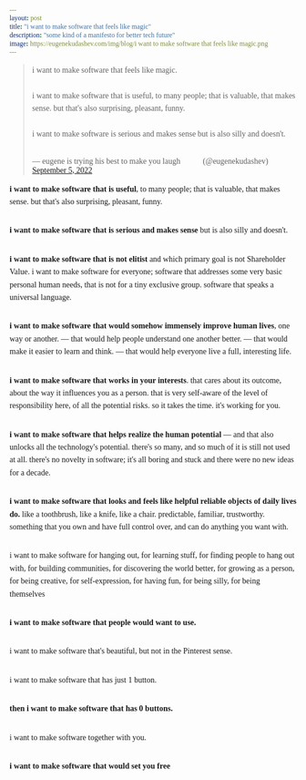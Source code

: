 ```yaml
---
layout: post
title: "i want to make software that feels like magic"
description: "some kind of a manifesto for better tech future"
image: https://eugenekudashev.com/img/blog/i want to make software that feels like magic.png
---
```


<style>
* { font-family: Times New Roman, Times, sans-serif; }
.post-title { font-size: 200%; }
article { font-size: 200%; }
p { line-height: 1.6; margin-bottom: 2em; }
h1 { margin-bottom: 0.5em !important; }
</style>

<blockquote class="twitter-tweet"><p lang="en" dir="ltr">i want to make software that feels like magic. <br><br>i want to make software that is useful, to many people; that is valuable, that makes sense. but that&#39;s also surprising, pleasant, funny.<br><br>i want to make software is serious and makes sense but is also silly and doesn&#39;t.</p>&mdash; eugene is trying his best to make you laugh 🥲🥲🥲 (@eugenekudashev) <a href="https://twitter.com/eugenekudashev/status/1566882267825426433?ref_src=twsrc%5Etfw">September 5, 2022</a></blockquote> <script async src="https://platform.twitter.com/widgets.js" charset="utf-8"></script> 


**i want to make software that is useful**, to many people; that is valuable, that makes sense. but that's also surprising, pleasant, funny.

**i want to make software that is serious and makes sense** but is also silly and doesn't.

**i want to make software that is not elitist** and which primary goal is not Shareholder Value. i want to make software for everyone; software that addresses some very basic personal human needs, that is not for a tiny exclusive group. software that speaks a universal language.

**i want to make software that would somehow immensely improve human lives**, one way or another. — that would help people understand one another better. — that would make it easier to learn and think. — that would help everyone live a full, interesting life.

**i want to make software that works in your interests**. that cares about its outcome, about the way it influences you as a person. that is very self-aware of the level of responsibility here, of all the potential risks. so it takes the time. it's working for you.

**i want to make software that helps realize the human potential** — and that also unlocks all the technology's potential. there's so many, and so much of it is still not used at all. there's no novelty in software; it's all boring and stuck and there were no new ideas for a decade.

**i want to make software that looks and feels like helpful reliable objects of daily lives do.** like a toothbrush, like a knife, like a chair. predictable, familiar, trustworthy. something that you own and have full control over, and can do anything you want with.

i want to make software for hanging out, for learning stuff, for finding people to hang out with, for building communities, for discovering the world better, for growing as a person, for being creative, for self-expression, for having fun, for being silly, for being themselves

**i want to make software that people would want to use.**

i want to make software that's beautiful, but not in the Pinterest sense.

i want to make software that has just 1 button.

**then i want to make software that has 0 buttons.**

i want to make software together with you.

**i want to make software that would set you free**